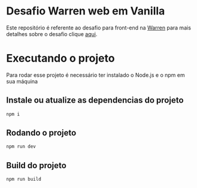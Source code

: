 # Desafio Warren web em Vanilla

Este repositório é referente ao desafio para front-end na [Warren](https://github.com/warrenbrasil) para mais detalhes sobre o desafio clique [aqui](https://github.com/warrenbrasil/desafio-warren-web).

# Executando o projeto

Para rodar esse projeto é necessário ter instalado o Node.js e o npm em sua máquina

## Instale ou atualize as dependencias do projeto

```bash
npm i
```

## Rodando o projeto

```bash
npm run dev
```

## Build do projeto

```bash
npm run build
```
